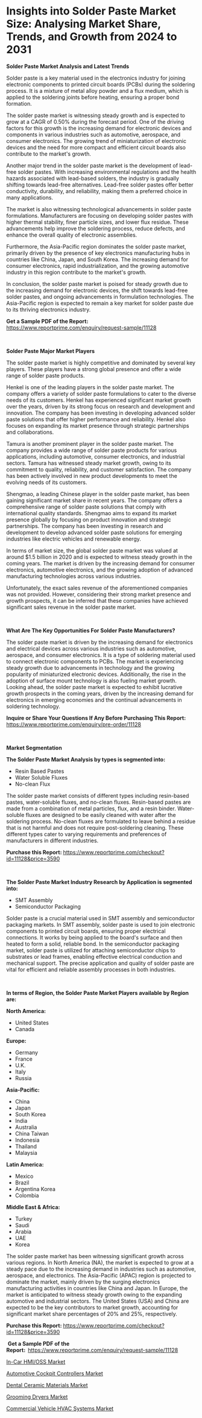 <p><h1>Insights into Solder Paste Market Size: Analysing Market Share, Trends, and Growth from 2024 to 2031</h1></p><p><strong>Solder Paste Market Analysis and Latest Trends</strong></p>
<p><p>Solder paste is a key material used in the electronics industry for joining electronic components to printed circuit boards (PCBs) during the soldering process. It is a mixture of metal alloy powder and a flux medium, which is applied to the soldering joints before heating, ensuring a proper bond formation.</p><p>The solder paste market is witnessing steady growth and is expected to grow at a CAGR of 0.50% during the forecast period. One of the driving factors for this growth is the increasing demand for electronic devices and components in various industries such as automotive, aerospace, and consumer electronics. The growing trend of miniaturization of electronic devices and the need for more compact and efficient circuit boards also contribute to the market's growth.</p><p>Another major trend in the solder paste market is the development of lead-free solder pastes. With increasing environmental regulations and the health hazards associated with lead-based solders, the industry is gradually shifting towards lead-free alternatives. Lead-free solder pastes offer better conductivity, durability, and reliability, making them a preferred choice in many applications.</p><p>The market is also witnessing technological advancements in solder paste formulations. Manufacturers are focusing on developing solder pastes with higher thermal stability, finer particle sizes, and lower flux residue. These advancements help improve the soldering process, reduce defects, and enhance the overall quality of electronic assemblies.</p><p>Furthermore, the Asia-Pacific region dominates the solder paste market, primarily driven by the presence of key electronics manufacturing hubs in countries like China, Japan, and South Korea. The increasing demand for consumer electronics, rapid industrialization, and the growing automotive industry in this region contribute to the market's growth.</p><p>In conclusion, the solder paste market is poised for steady growth due to the increasing demand for electronic devices, the shift towards lead-free solder pastes, and ongoing advancements in formulation technologies. The Asia-Pacific region is expected to remain a key market for solder paste due to its thriving electronics industry.</p></p>
<p><strong>Get a Sample PDF of the Report:&nbsp;</strong> <a href="https://www.reportprime.com/enquiry/request-sample/11128">https://www.reportprime.com/enquiry/request-sample/11128</a></p>
<p>&nbsp;</p>
<p><strong>Solder Paste Major Market Players</strong></p>
<p><p>The solder paste market is highly competitive and dominated by several key players. These players have a strong global presence and offer a wide range of solder paste products.</p><p>Henkel is one of the leading players in the solder paste market. The company offers a variety of solder paste formulations to cater to the diverse needs of its customers. Henkel has experienced significant market growth over the years, driven by its strong focus on research and development and innovation. The company has been investing in developing advanced solder paste solutions that offer higher performance and reliability. Henkel also focuses on expanding its market presence through strategic partnerships and collaborations.</p><p>Tamura is another prominent player in the solder paste market. The company provides a wide range of solder paste products for various applications, including automotive, consumer electronics, and industrial sectors. Tamura has witnessed steady market growth, owing to its commitment to quality, reliability, and customer satisfaction. The company has been actively involved in new product developments to meet the evolving needs of its customers.</p><p>Shengmao, a leading Chinese player in the solder paste market, has been gaining significant market share in recent years. The company offers a comprehensive range of solder paste solutions that comply with international quality standards. Shengmao aims to expand its market presence globally by focusing on product innovation and strategic partnerships. The company has been investing in research and development to develop advanced solder paste solutions for emerging industries like electric vehicles and renewable energy.</p><p>In terms of market size, the global solder paste market was valued at around $1.5 billion in 2020 and is expected to witness steady growth in the coming years. The market is driven by the increasing demand for consumer electronics, automotive electronics, and the growing adoption of advanced manufacturing technologies across various industries.</p><p>Unfortunately, the exact sales revenue of the aforementioned companies was not provided. However, considering their strong market presence and growth prospects, it can be inferred that these companies have achieved significant sales revenue in the solder paste market.</p></p>
<p>&nbsp;</p>
<p><strong>What Are The Key Opportunities For Solder Paste Manufacturers?</strong></p>
<p><p>The solder paste market is driven by the increasing demand for electronics and electrical devices across various industries such as automotive, aerospace, and consumer electronics. It is a type of soldering material used to connect electronic components to PCBs. The market is experiencing steady growth due to advancements in technology and the growing popularity of miniaturized electronic devices. Additionally, the rise in the adoption of surface mount technology is also fueling market growth. Looking ahead, the solder paste market is expected to exhibit lucrative growth prospects in the coming years, driven by the increasing demand for electronics in emerging economies and the continual advancements in soldering technology.</p></p>
<p><strong>Inquire or Share Your Questions If Any Before Purchasing This Report:</strong> <a href="https://www.reportprime.com/enquiry/pre-order/11128">https://www.reportprime.com/enquiry/pre-order/11128</a></p>
<p>&nbsp;</p>
<p><strong>Market Segmentation</strong></p>
<p><strong>The Solder Paste Market Analysis by types is segmented into:</strong></p>
<p><ul><li>Resin Based Pastes</li><li>Water Soluble Fluxes</li><li>No-clean Flux</li></ul></p>
<p><p>The solder paste market consists of different types including resin-based pastes, water-soluble fluxes, and no-clean fluxes. Resin-based pastes are made from a combination of metal particles, flux, and a resin binder. Water-soluble fluxes are designed to be easily cleaned with water after the soldering process. No-clean fluxes are formulated to leave behind a residue that is not harmful and does not require post-soldering cleaning. These different types cater to varying requirements and preferences of manufacturers in different industries.</p></p>
<p><strong>Purchase this Report:&nbsp;</strong><a href="https://www.reportprime.com/checkout?id=11128&price=3590">https://www.reportprime.com/checkout?id=11128&price=3590</a></p>
<p>&nbsp;</p>
<p><strong>The Solder Paste Market Industry Research by Application is segmented into:</strong></p>
<p><ul><li>SMT Assembly</li><li>Semiconductor Packaging</li></ul></p>
<p><p>Solder paste is a crucial material used in SMT assembly and semiconductor packaging markets. In SMT assembly, solder paste is used to join electronic components to printed circuit boards, ensuring proper electrical connections. It works by being applied to the board's surface and then heated to form a solid, reliable bond. In the semiconductor packaging market, solder paste is utilized for attaching semiconductor chips to substrates or lead frames, enabling effective electrical conduction and mechanical support. The precise application and quality of solder paste are vital for efficient and reliable assembly processes in both industries.</p></p>
<p>&nbsp;</p>
<p><strong>In terms of Region, the Solder Paste Market Players available by Region are:</strong></p>
<p>
    <p> <strong> North America: </strong>
        <ul>
            <li>United States</li>
            <li>Canada</li>
        </ul>
        </p> 
    <p> <strong> Europe: </strong>
        <ul>
            <li>Germany</li>
            <li>France</li>
            <li>U.K.</li>
            <li>Italy</li>
            <li>Russia</li>
        </ul>
        </p> 
    <p> <strong> Asia-Pacific: </strong>
        <ul>
            <li>China</li>
            <li>Japan</li>
            <li>South Korea</li>
            <li>India</li>
            <li>Australia</li>
            <li>China Taiwan</li>
            <li>Indonesia</li>
            <li>Thailand</li>
            <li>Malaysia</li>
        </ul>
        </p> 
    <p> <strong> Latin America: </strong>
        <ul>
            <li>Mexico</li>
            <li>Brazil</li>
            <li>Argentina Korea</li>
            <li>Colombia</li>
        </ul>
        </p> 
    <p> <strong> Middle East & Africa: </strong>
        <ul>
            <li>Turkey</li>
            <li>Saudi</li>
            <li>Arabia</li>
            <li>UAE</li>
            <li>Korea</li>
        </ul>
    </p>
    </p>
<p><p>The solder paste market has been witnessing significant growth across various regions. In North America (NA), the market is expected to grow at a steady pace due to the increasing demand in industries such as automotive, aerospace, and electronics. The Asia-Pacific (APAC) region is projected to dominate the market, mainly driven by the surging electronics manufacturing activities in countries like China and Japan. In Europe, the market is anticipated to witness steady growth owing to the expanding automotive and industrial sectors. The United States (USA) and China are expected to be the key contributors to market growth, accounting for significant market share percentages of 20% and 25%, respectively.</p></p>
<p><strong>Purchase this Report: </strong><a href="https://www.reportprime.com/checkout?id=11128&price=3590">https://www.reportprime.com/checkout?id=11128&price=3590</a></p>
<p>&nbsp;<strong>Get a Sample PDF of the Report:&nbsp;&nbsp;</strong><a href="https://www.reportprime.com/enquiry/request-sample/11128">https://www.reportprime.com/enquiry/request-sample/11128</a></p>
<p><strong></strong></p>
<p><p><a href="https://www.linkedin.com/pulse/in-car-hmioss-market-size-share-amp-trends-analysis-report-p2sse?trackingId=SJldlC9eRbq4NAIEa7seUg%3D%3D">In-Car HMI/OSS Market</a></p><p><a href="https://www.linkedin.com/pulse/automotive-cockpit-controllers-market-size-growth-forecast-zwwve?trackingId=CHmDG56lTB6f8p3EsigXxA%3D%3D">Automotive Cockpit Controllers Market</a></p><p><a href="https://medium.com/@stevengarcia756/dental-ceramic-materials-market-insights-into-market-cagr-market-trends-and-growth-strategies-a7b6ca3488b6">Dental Ceramic Materials Market</a></p><p><a href="https://medium.com/@stevengarcia756/grooming-dryers-market-size-market-outlook-and-market-forecast-2023-to-2030-9f72834232c3">Grooming Dryers Market</a></p><p><a href="https://www.linkedin.com/pulse/commercial-vehicle-hvac-systems-market-size-share-global-xeune?trackingId=%2BvmpqTHpQHO%2FsRZ%2FTlF%2FOA%3D%3D">Commercial Vehicle HVAC Systems Market</a></p></p>